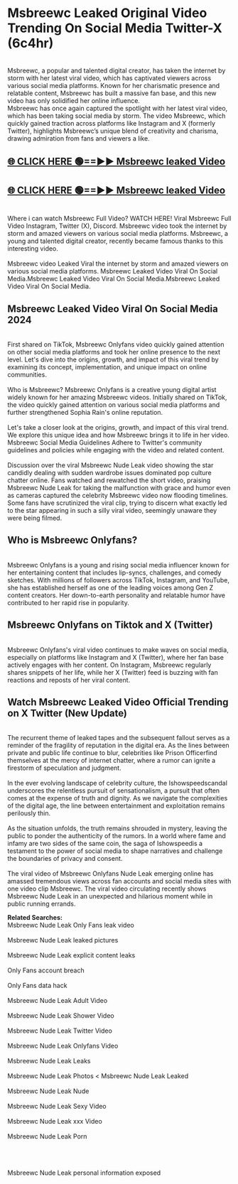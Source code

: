 # Msbreewc Leaked Original Video Trending On Social Media Twitter-X (6c4hr)

<br>
Msbreewc, a popular and talented digital creator, has taken the internet by storm with her latest viral video, which has captivated viewers across various social media platforms. Known for her charismatic presence and relatable content, Msbreewc has built a massive fan base, and this new video has only solidified her online influence.
<br>
Msbreewc has once again captured the spotlight with her latest viral video, which has been taking social media by storm. The video Msbreewc, which quickly gained traction across platforms like Instagram and X (formerly Twitter), highlights Msbreewc’s unique blend of creativity and charisma, drawing admiration from fans and viewers a like.
<br>

## [🌐 CLICK HERE 🟢==►►  Msbreewc leaked Video ](https://onlyclips.site?title=Msbreewc&ref=git)

## [🌐 CLICK HERE 🟢==►►  Msbreewc leaked Video ](https://onlyclips.site?title=Msbreewc&ref=git)



<br>
Where i can watch Msbreewc Full Video? WATCH HERE! Viral Msbreewc Full Video Instagram, Twitter (X), Discord. Msbreewc video took the internet by storm and amazed viewers on various social media platforms. Msbreewc, a young and talented digital creator, recently became famous thanks to this interesting video.
<br><br>
Msbreewc video Leaked Viral the internet by storm and amazed viewers on various social media platforms. Msbreewc Leaked Video Viral On Social Media.Msbreewc Leaked Video Viral On Social Media.Msbreewc Leaked Video Viral On Social Media.
<br>

<h2>Msbreewc Leaked Video Viral On Social Media 2024</h2>
<br>
First shared on TikTok, Msbreewc Onlyfans video quickly gained attention on other social media platforms and took her online presence to the next level. Let's dive into the origins, growth, and impact of this viral trend by examining its concept, implementation, and unique impact on online communities.
<br><br>
Who is Msbreewc? Msbreewc Onlyfans is a creative young digital artist widely known for her amazing Msbreewc videos. Initially shared on TikTok, the video quickly gained attention on various social media platforms and further strengthened Sophia Rain's online reputation.
<br><br>
Let's take a closer look at the origins, growth, and impact of this viral trend. We explore this unique idea and how Msbreewc brings it to life in her video. Msbreewc Social Media Guidelines Adhere to Twitter's community guidelines and policies while engaging with the video and related content.
<br><br>
Discussion over the viral Msbreewc Nude Leak video showing the star candidly dealing with sudden wardrobe issues dominated pop culture chatter online. Fans watched and rewatched the short video, praising Msbreewc Nude Leak for taking the malfunction with grace and humor even as cameras captured the celebrity Msbreewc video now flooding timelines. Some fans have scrutinized the viral clip, trying to discern what exactly led to the star appearing in such a silly viral video, seemingly unaware they were being filmed.
<br>

<h2>Who is Msbreewc Onlyfans?</h2>
<br>
Msbreewc Onlyfans is a young and rising social media influencer known for her entertaining content that includes lip-syncs, challenges, and comedy sketches. With millions of followers across TikTok, Instagram, and YouTube, she has established herself as one of the leading voices among Gen Z content creators. Her down-to-earth personality and relatable humor have contributed to her rapid rise in popularity.
<br>
<h2>Msbreewc Onlyfans on Tiktok and X (Twitter)</h2>
<br>
Msbreewc Onlyfans's viral video continues to make waves on social media, especially on platforms like Instagram and X (Twitter), where her fan base actively engages with her content. On Instagram, Msbreewc regularly shares snippets of her life, while her X (Twitter) feed is buzzing with fan reactions and reposts of her viral content.
<br>
<h2>Watch Msbreewc Leaked Video Official Trending on X Twitter (New Update)</h2>
<br>
The recurrent theme of leaked tapes and the subsequent fallout serves as a reminder of the fragility of reputation in the digital era. As the lines between private and public life continue to blur, celebrities like Prison Officerfind themselves at the mercy of internet chatter, where a rumor can ignite a firestorm of speculation and judgment.
<br><br>
In the ever evolving landscape of celebrity culture, the Ishowspeedscandal underscores the relentless pursuit of sensationalism, a pursuit that often comes at the expense of truth and dignity. As we navigate the complexities of the digital age, the line between entertainment and exploitation remains perilously thin.
<br><br>
As the situation unfolds, the truth remains shrouded in mystery, leaving the public to ponder the authenticity of the rumors. In a world where fame and infamy are two sides of the same coin, the saga of Ishowspeedis a testament to the power of social media to shape narratives and challenge the boundaries of privacy and consent.
<br><br>
The viral video of Msbreewc Onlyfans Nude Leak emerging online has amassed tremendous views across fan accounts and social media sites with one video clip Msbreewc. The viral video circulating recently shows Msbreewc Nude Leak in an unexpected and hilarious moment while in public running errands.
<br>

<strong>Related Searches:</strong>
<br>
Msbreewc Nude Leak Only Fans leak video
<br><br>
Msbreewc Nude Leak leaked pictures
<br><br>
Msbreewc Nude Leak explicit content leaks
<br><br>
Only Fans account breach
<br><br>
Only Fans data hack
<br><br>
Msbreewc Nude Leak Adult Video
<br><br>
Msbreewc Nude Leak Shower Video
<br><br>
Msbreewc Nude Leak Twitter Video
<br><br>
Msbreewc Nude Leak Onlyfans Video
<br><br>
Msbreewc Nude Leak Leaks
<br><br>
Msbreewc Nude Leak Photos
<
Msbreewc Nude Leak Leaked
<br><br>
Msbreewc Nude Leak Nude
<br><br>
Msbreewc Nude Leak Sexy Video
<br><br>
Msbreewc Nude Leak xxx Video
<br><br>
Msbreewc Nude Leak Porn
<br><br>

<br><br>
Msbreewc Nude Leak personal information exposed